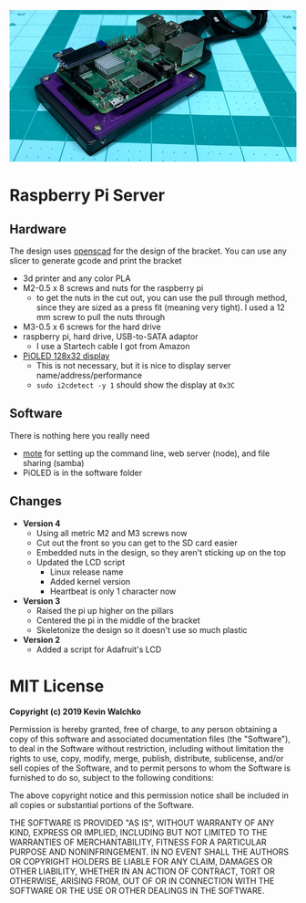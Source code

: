 ![](pics/server-2.png)

# Raspberry Pi Server

## Hardware

The design uses [openscad](www.openscad.org) for the design of the bracket.
You can use any slicer to generate gcode and print the bracket

- 3d printer and any color PLA
- M2-0.5 x 8 screws and nuts for the raspberry pi
    - to get the nuts in the cut out, you can use the pull through method, since
    they are sized as a press fit (meaning very tight). I used a 12 mm screw
    to pull the nuts through
- M3-0.5 x 6 screws for the hard drive
- raspberry pi, hard drive, USB-to-SATA adaptor
    - I use a Startech cable I got from Amazon
- [PiOLED 128x32 display](https://www.adafruit.com/product/3527)
    - This is not necessary, but it is nice to display server name/address/performance
    - `sudo i2cdetect -y 1` should show the display at `0x3C`

## Software

There is nothing here you really need

- [mote](https://github.com/MomsFriendlyRobotCompany/mote) for setting up the
command line, web server (node), and file sharing (samba)
- PiOLED is in the software folder

## Changes

- **Version 4**
    - Using all metric M2 and M3 screws now
    - Cut out the front so you can get to the SD card easier
    - Embedded nuts in the design, so they aren't sticking up on the top
    - Updated the LCD script
        - Linux release name
        - Added kernel version
        - Heartbeat is only 1 character now
- **Version 3**
    - Raised the pi up higher on the pillars
    - Centered the pi in the middle of the bracket
    - Skeletonize the design so it doesn't use so much plastic
- **Version 2**
    - Added a script for Adafruit's LCD
    
    
# MIT License

**Copyright (c) 2019 Kevin Walchko**

Permission is hereby granted, free of charge, to any person obtaining a copy
of this software and associated documentation files (the "Software"), to deal
in the Software without restriction, including without limitation the rights
to use, copy, modify, merge, publish, distribute, sublicense, and/or sell
copies of the Software, and to permit persons to whom the Software is
furnished to do so, subject to the following conditions:

The above copyright notice and this permission notice shall be included in all
copies or substantial portions of the Software.

THE SOFTWARE IS PROVIDED "AS IS", WITHOUT WARRANTY OF ANY KIND, EXPRESS OR
IMPLIED, INCLUDING BUT NOT LIMITED TO THE WARRANTIES OF MERCHANTABILITY,
FITNESS FOR A PARTICULAR PURPOSE AND NONINFRINGEMENT. IN NO EVENT SHALL THE
AUTHORS OR COPYRIGHT HOLDERS BE LIABLE FOR ANY CLAIM, DAMAGES OR OTHER
LIABILITY, WHETHER IN AN ACTION OF CONTRACT, TORT OR OTHERWISE, ARISING FROM,
OUT OF OR IN CONNECTION WITH THE SOFTWARE OR THE USE OR OTHER DEALINGS IN THE
SOFTWARE.
